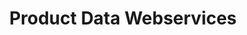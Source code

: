 ---
# Github project slug used to link to the project page
slug: productdata-webservices
title: Product Data Webservices
# image used for the project overview (see assets/img folder)
img: header_1200_Product_Data.jpg
# text for HTML alt tag
alt: affilinet Product Data Webservices
# description used for the project overview
description: Access <b>millions of products</b> with our product data webservices. Search for products, get product details, get a list of all accessible shops and their offers, and much more. 
# published: the project is only shown on the project overview page if set to true
published: true
# position: used for sorting the projects on the overview page 
position: 4

---
